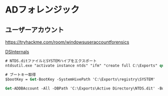 # ADフォレンジック

## ユーザーアカウント

https://tryhackme.com/room/windowsuseraccountforensics

[DSInternals](https://github.com/MichaelGrafnetter/DSInternals)

```ps
# NTDS.ditファイルとSYSTEMハイブをエクスポート
ntdsutil.exe "activate instance ntds" "ifm" "create full C:\Exports" quit quit

# ブートキー取得
$bootKey = Get-BootKey -SystemHivePath 'C:\Exports\registry\SYSTEM'

Get-ADDBAccount -All -DBPath 'C:\Exports\Active Directory\NTDS.dit' -BootKey $bootKey
```